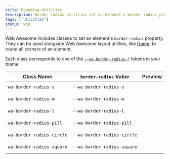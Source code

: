 ```yaml
---
title: Rounding Utilities
description: Border radius utilities set an element's border radius property.
tags: ["utilities"]
status: wip
---
```


<style>
  .preview-block {
    background-color: var(--wa-color-neutral-fill-loud);
    min-block-size: 2em;
  }
</style>

Web Awesome includes classes to set an element's `border-radius` property. They can be used alongside Web Awesome layout utilities, like [frame](/docs/layout/frame), to round all corners of an element.

Each class corresponds to one of the [`--wa-border-radius-*`](/docs/tokens/borders/#radius) tokens in your theme.

| Class Name                | `border-radius` Value       | Preview                                                                                 |
| ------------------------- | --------------------------- | --------------------------------------------------------------------------------------- |
| `wa-border-radius-s`     | `--wa-border-radius-s`     | <div class="preview-block" style="border-radius: var(--wa-border-radius-s)"></div>     |
| `wa-border-radius-m`      | `--wa-border-radius-m`      | <div class="preview-block" style="border-radius: var(--wa-border-radius-m)"></div>      |
| `wa-border-radius-l`      | `--wa-border-radius-l`      | <div class="preview-block" style="border-radius: var(--wa-border-radius-l)"></div>      |
| `wa-border-radius-pill`   | `--wa-border-radius-pill`   | <div class="preview-block" style="border-radius: var(--wa-border-radius-pill)"></div>   |
| `wa-border-radius-circle` | `--wa-border-radius-circle` | <div class="preview-block" style="border-radius: var(--wa-border-radius-circle)"></div> |
| `wa-border-radius-square` | `--wa-border-radius-square` | <div class="preview-block" style="border-radius: var(--wa-border-radius-square)"></div> |

